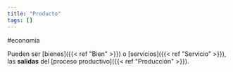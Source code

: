 ```yaml
---
title: "Producto"
tags: []
---
```

#economia 

Pueden ser [bienes]({{< ref "Bien" >}}) o [servicios]({{< ref "Servicio" >}}), las **salidas** del [proceso productivo]({{< ref "Producción" >}}).